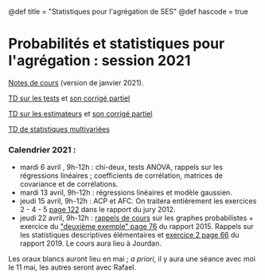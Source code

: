 @def title = "Statistiques pour l'agrégation de SES"
@def hascode = true


# Probabilités et statistiques pour l'agrégation : session 2021

[Notes de cours](/teaching/statagreg2021.pdf) (version de janvier 2021).

[TD sur les tests](/teaching/TD_Tests.pdf) et [son corrigé partiel](/teaching/Corr_tests.pdf)

[TD sur les estimateurs](/teaching/TD_Estimateurs.pdf) et [son corrigé partiel](/teaching/Corr_estimateurs.pdf)

[TD de statistiques multivariées](/teaching/TD_stats_mult.pdf)



### Calendrier 2021 : 
- mardi 6 avril , 9h-12h : chi-deux, tests ANOVA, rappels sur les régressions linéaires ; coefficients de corrélation, matrices de covariance et de corrélations. 
- mardi 13 avril, 9h-12h : régressions linéaires et modèle gaussien. 
- jeudi 15 avril, 9h-12h : ACP et AFC. On traitera entièrement les exercices 2 - 4 - 5 [page 122](http://ses.ens-lyon.fr/ses/fichiers/rapport-jury-agreg-externe-2012_1345537924346.pdf) dans le rapport du jury 2012.  
- jeudi 22 avril, 9h-12h : [rappels de cours](/teaching/Graphes_probabilistes.pdf) sur les graphes probabilistes + exercice du ["deuxième exemple" page 76](http://ses.ens-lyon.fr/ses/fichiers/rapport-jury-agreg-externe-2015_1443080453256.pdf) du rapport 2015. Rappels sur les statistiques descriptives élémentaires et [exercice 2 page 66](http://ses.ens-lyon.fr/fichiers/concours/rapport-jury-agreg-externe-2019.pdf) du rapport 2019. Le cours aura lieu à Jourdan.  

Les oraux blancs auront lieu en mai ; *a priori*, il y aura une séance avec moi le 11 mai, les autres seront avec Rafael. 


